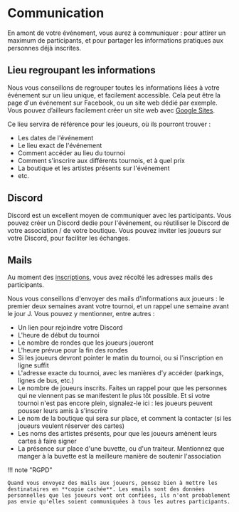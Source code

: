 # Communication

En amont de votre événement, vous aurez à communiquer : pour attirer un maximum de participants, et pour partager les informations pratiques aux personnes déjà inscrites.


## Lieu regroupant les informations

Nous vous conseillons de regrouper toutes les informations liées à votre événement sur un lieu unique, et facilement accessible. Cela peut être la page d'un événement sur Facebook, ou un site web dédié par exemple. Vous pouvez d’ailleurs facilement créer un site web avec [Google Sites](https://sites.google.com/).

Ce lieu servira de référence pour les joueurs, où ils pourront trouver :

- Les dates de l'événement
- Le lieu exact de l'événement
- Comment accéder au lieu du tournoi
- Comment s'inscrire aux différents tournois, et à quel prix
- La boutique et les artistes présents sur l'événement
- etc.


## Discord

Discord est un excellent moyen de communiquer avec les participants. Vous pouvez créer un Discord dedie pour l'événement, ou réutiliser le Discord de votre association / de votre boutique. Vous pouvez inviter les joueurs sur votre Discord, pour faciliter les échanges.


## Mails

Au moment des [inscriptions](inscriptions.md), vous avez récolté les adresses mails des participants.

Nous vous conseillons d'envoyer des mails d'informations aux joueurs : le premier deux semaines avant votre tournoi, et un rappel une semaine avant le jour J. Vous pouvez y mentionner, entre autres :

- Un lien pour rejoindre votre Discord
- L'heure de début du tournoi
- Le nombre de rondes que les joueurs joueront
- L'heure prévue pour la fin des rondes
- Si les joueurs devront pointer le matin du tournoi, ou si l'inscription en ligne suffit
- L'adresse exacte du tournoi, avec les manières d'y accéder (parkings, lignes de bus, etc.)
- Le nombre de joueurs inscrits. Faites un rappel pour que les personnes qui ne viennent pas se manifestent le plus tôt possible. Et si votre tournoi n'est pas encore plein, signalez-le ici : les joueurs peuvent pousser leurs amis à s'inscrire
- Le nom de la boutique qui sera sur place, et comment la contacter (si les joueurs veulent réserver des cartes)
- Les noms des artistes présents, pour que les joueurs amènent leurs cartes à faire signer
- La présence sur place d'une buvette, ou d'un traiteur. Mentionnez que manger à la buvette est la meilleure manière de soutenir l'association


!!! note "RGPD"

    Quand vous envoyez des mails aux joueurs, pensez bien à mettre les destinataires en **copie cachée**. Les emails sont des données personnelles que les joueurs vont ont confiées, ils n'ont probablement pas envie qu'elles soient communiquées à tous les autres participants.
